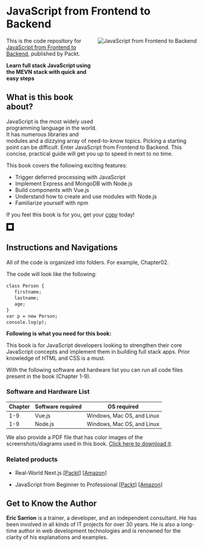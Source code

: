 # JavaScript from Frontend to Backend

<a href="https://www.packtpub.com/product/javascript-from-frontend-to-backend/9781801070317?utm_source=github&utm_medium=repository&utm_campaign=9781801070317"><img src="https://static.packt-cdn.com/products/9781801070317/cover/smaller" alt="JavaScript from Frontend to Backend" height="256px" align="right"></a>

This is the code repository for [JavaScript from Frontend to Backend](https://www.packtpub.com/product/javascript-from-frontend-to-backend/9781801070317?utm_source=github&utm_medium=repository&utm_campaign=9781801070317), published by Packt.

**Learn full stack JavaScript using the MEVN stack with quick and easy steps**

## What is this book about?
JavaScript is the most widely used programming language in the world. It has numerous libraries and modules and a dizzying array of need-to-know topics. Picking a starting point can be difficult. Enter JavaScript from Frontend to Backend. This concise, practical guide will get you up to speed in next to no time.

This book covers the following exciting features: 
* Trigger deferred processing with JavaScript
* Implement Express and MongoDB with Node.js
* Build components with Vue.js
* Understand how to create and use modules with Node.js
* Familiarize yourself with npm

If you feel this book is for you, get your [copy](https://www.amazon.com/dp/1801070318) today!

<a href="https://www.packtpub.com/?utm_source=github&utm_medium=banner&utm_campaign=GitHubBanner"><img src="https://raw.githubusercontent.com/PacktPublishing/GitHub/master/GitHub.png" 
alt="https://www.packtpub.com/" border="5" /></a>


## Instructions and Navigations
All of the code is organized into folders. For example, Chapter02.

The code will look like the following:
```
class Person {
   firstname;
   lastname;
   age;
}
var p = new Person;
console.log(p);
```

**Following is what you need for this book:**

This book is for JavaScript developers looking to strengthen their core JavaScript concepts and implement them in building full stack apps. Prior knowledge of HTML and CSS is a must.

With the following software and hardware list you can run all code files present in the book (Chapter 1-9).

### Software and Hardware List

| Chapter  | Software required                   | OS required                        |
| -------- | ------------------------------------| -----------------------------------|
| 1-9      | Vue.js                              | Windows, Mac OS, and Linux         |
| 1-9      | Node.js                             | Windows, Mac OS, and Linux         |



We also provide a PDF file that has color images of the screenshots/diagrams used in this book. [Click here to download it](https://packt.link/xdibe).


### Related products <Other books you may enjoy>
* Real-World Next.js [[Packt]](https://www.packtpub.com/product/real-world-next-js/9781801073493?_ga=2.111415620.171353042.1655976065-178114784.1602593722&utm_source=github&utm_medium=repository&utm_campaign=9781801073493) [[Amazon]](https://www.amazon.com/dp/180107349X)

* JavaScript from Beginner to Professional [[Packt]](https://www.packtpub.com/product/javascript-from-beginner-to-professional/9781800562523?_ga=2.122427467.171353042.1655976065-178114784.1602593722&utm_source=github&utm_medium=repository&utm_campaign=9781800562523) [[Amazon]](https://www.amazon.com/dp/1800562527)

## Get to Know the Author
**Eric Sarrion**
is a trainer, a developer, and an independent consultant. He has been involved in all kinds of IT projects for over 30 years. He is also a long-time author in web development technologies and is renowned for the clarity of his explanations and examples.





